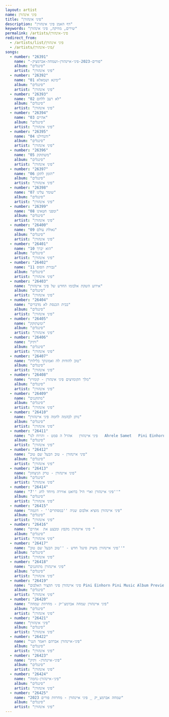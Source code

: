 ```yaml
---
layout: artist
name: פיני אינהורן
title: "פיני אינהורן"
description: "דף האמן פיני אינהורן"
keywords: "שירים, מוזיקה, פיני אינהורן"
permalink: /artists/פיני-אינהורן
redirect_from:
  - /artists/list/פיני אינהורן
  - /artists/פיני-אינהורן/
songs:
  - number: "26391"
    name: "-פורים-2023-פיני-איינהורן-ושמחה-אברמציק"
    album: "סינגלים"
    artist: "פיני אינהורן"
  - number: "26392"
    name: "01 ימינא ושמאלא"
    album: "סינגלים"
    artist: "פיני אינהורן"
  - number: "26393"
    name: "02 לא רעב ללחם"
    album: "סינגלים"
    artist: "פיני אינהורן"
  - number: "26394"
    name: "03 אהיים"
    album: "סינגלים"
    artist: "פיני אינהורן"
  - number: "26395"
    name: "04 והנחילנו"
    album: "סינגלים"
    artist: "פיני אינהורן"
  - number: "26396"
    name: "05 משתוקק"
    album: "סינגלים"
    artist: "פיני אינהורן"
  - number: "26397"
    name: "06 הזמן לתקן"
    album: "סינגלים"
    artist: "פיני אינהורן"
  - number: "26398"
    name: "07 שומר עלינו"
    album: "סינגלים"
    artist: "פיני אינהורן"
  - number: "26399"
    name: "08 ומפני חטאינו"
    album: "סינגלים"
    artist: "פיני אינהורן"
  - number: "26400"
    name: "09 גאולת עולם"
    album: "סינגלים"
    artist: "פיני אינהורן"
  - number: "26401"
    name: "10 הוא יברך"
    album: "סינגלים"
    artist: "פיני אינהורן"
  - number: "26402"
    name: "11 גבורת הסוס"
    album: "סינגלים"
    artist: "פיני אינהורן"
  - number: "26403"
    name: "אירוע השקת אלבומו החדש של פיני איינהורן"
    album: "סינגלים"
    artist: "פיני אינהורן"
  - number: "26404"
    name: "בבית הכנסת לא מדברים"
    album: "סינגלים"
    artist: "פיני אינהורן"
  - number: "26405"
    name: "ומשתוקק"
    album: "סינגלים"
    artist: "פיני אינהורן"
  - number: "26406"
    name: "ותיק"
    album: "סינגלים"
    artist: "פיני אינהורן"
  - number: "26407"
    name: "טוב להודות לה ואמונתך בלילות"
    album: "סינגלים"
    artist: "פיני אינהורן"
  - number: "26408"
    name: "מלך הקומזיצים פיני אינהורן - קומזיץ"
    album: "סינגלים"
    artist: "פיני אינהורן"
  - number: "26409"
    name: "מתחננים"
    album: "סינגלים"
    artist: "פיני אינהורן"
  - number: "26410"
    name: "נותן לבהמה לחמה פיני איינהורן"
    album: "סינגלים"
    artist: "פיני אינהורן"
  - number: "26411"
    name: "פיני איינהורן   אהרל ה סמט - והרוח לנו   Ahrele Samet   Pini Einhorn - Veharvach Lanu(MP3 128K)"
    album: "סינגלים"
    artist: "פיני אינהורן"
  - number: "26412"
    name: "פיני איינהורן - טוב הבעל שם טוב"
    album: "סינגלים"
    artist: "פיני אינהורן"
  - number: "26413"
    name: "פיני איינהורן - טרק הניצחון"
    album: "סינגלים"
    artist: "פיני אינהורן"
  - number: "26414"
    name: "פיני איינהורן וארי היל בדואט אווירה מיוחד לחג ''7''"
    album: "סינגלים"
    artist: "פיני אינהורן"
  - number: "26415"
    name: "פיני איינהורן מוציא אלבום שניה ''במסתרים'' - דוגמה"
    album: "סינגלים"
    artist: "פיני אינהורן"
  - number: "26416"
    name: "פיני איינהורן מקפץ ומבצע את  אהיים "
    album: "סינגלים"
    artist: "פיני אינהורן"
  - number: "26417"
    name: "פיני איינהורן משיק סינגל חדש - ''טוב הבעל שם טוב''"
    album: "סינגלים"
    artist: "פיני אינהורן"
  - number: "26418"
    name: "פיני איינהורן מתחננים"
    album: "סינגלים"
    artist: "פיני אינהורן"
  - number: "26419"
    name: "פיני איינהורן פיני תקציר האלבום Pini Einhorn Pini Music Album Preview.135"
    album: "סינגלים"
    artist: "פיני אינהורן"
  - number: "26420"
    name: "פיני איינהורן שמחה אברמצ'יק - מחרוזת שמחה"
    album: "סינגלים"
    artist: "פיני אינהורן"
  - number: "26421"
    name: "פיני אינהורן"
    album: "סינגלים"
    artist: "פיני אינהורן"
  - number: "26422"
    name: "פיני-איינהורן אברהם ויאמר הנני"
    album: "סינגלים"
    artist: "פיני אינהורן"
  - number: "26423"
    name: "פיני-איינהורן- ותיק"
    album: "סינגלים"
    artist: "פיני אינהורן"
  - number: "26424"
    name: "פיני-איינהורן-נחמה"
    album: "סינגלים"
    artist: "פיני אינהורן"
  - number: "26425"
    name: "שמחה אברמצ_יק _ פיני איינהורן - מחרוזת פורים 2023"
    album: "סינגלים"
    artist: "פיני אינהורן"
---
```

